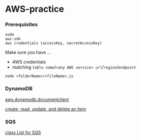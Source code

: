 # AWS-practice

### Prerequisites

```
node
aws-sdk
aws credentials (accessKey, secretAccessKey)
```

Make sure you have ...

- AWS credentials
- matching `table name`/`<any AWS service> url`/`region`/`endpoint`

```
node <folderName>/<fileName>.js
```

### DynamoDB

[aws.dynamodb.documentclient](https://docs.aws.amazon.com/AWSJavaScriptSDK/latest/AWS/Config.html#update-property)

[create, read, update, and delete an item](https://docs.aws.amazon.com/amazondynamodb/latest/developerguide/GettingStarted.NodeJs.03.html)

### SQS

[class List for SQS](https://docs.aws.amazon.com/AWSJavaScriptSDK/latest/AWS/SQS.html#sendMessage-property)
